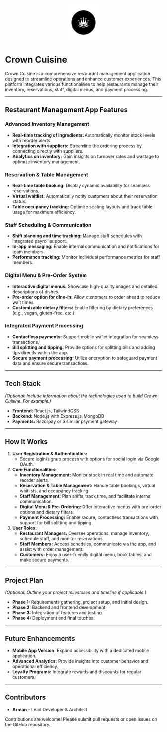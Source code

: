 <div align="center">
    <br>
    <img src="./crown-cuisine.png" alt="Crown Cuisine Logo" width="120" />
    <br>
</div>

# Crown Cuisine

Crown Cuisine is a comprehensive restaurant management application designed to streamline operations and enhance customer experiences. This platform integrates various functionalities to help restaurants manage their inventory, reservations, staff, digital menus, and payment processing.

---

## Restaurant Management App Features

### Advanced Inventory Management
- **Real-time tracking of ingredients:** Automatically monitor stock levels with reorder alerts.
- **Integration with suppliers:** Streamline the ordering process by connecting directly with suppliers.
- **Analytics on inventory:** Gain insights on turnover rates and wastage to optimize inventory management.

### Reservation & Table Management
- **Real-time table booking:** Display dynamic availability for seamless reservations.
- **Virtual waitlist:** Automatically notify customers about their reservation status.
- **Table occupancy tracking:** Optimize seating layouts and track table usage for maximum efficiency.

### Staff Scheduling & Communication
- **Shift planning and time tracking:** Manage staff schedules with integrated payroll support.
- **In-app messaging:** Enable internal communication and notifications for team members.
- **Performance tracking:** Monitor individual performance metrics for staff members.

### Digital Menu & Pre-Order System
- **Interactive digital menus:** Showcase high-quality images and detailed descriptions of dishes.
- **Pre-order option for dine-in:** Allow customers to order ahead to reduce wait times.
- **Customizable dietary filters:** Enable filtering by dietary preferences (e.g., vegan, gluten-free, etc.).

### Integrated Payment Processing
- **Contactless payments:** Support mobile wallet integration for seamless transactions.
- **Bill splitting and tipping:** Provide options for splitting bills and adding tips directly within the app.
- **Secure payment processing:** Utilize encryption to safeguard payment data and ensure secure transactions.

---

## Tech Stack

*(Optional: Include information about the technologies used to build Crown Cuisine. For example:)*

- **Frontend:** React.js, TailwindCSS
- **Backend:** Node.js with Express.js, MongoDB
- **Payments:** Razorpay or a similar payment gateway

---

## How It Works

1. **User Registration & Authentication:**
   - Secure login/signup process with options for social login via Google OAuth.
2. **Core Functionalities:**
   - **Inventory Management:** Monitor stock in real time and automate reorder alerts.
   - **Reservation & Table Management:** Handle table bookings, virtual waitlists, and occupancy tracking.
   - **Staff Management:** Plan shifts, track time, and facilitate internal communication.
   - **Digital Menu & Pre-Ordering:** Offer interactive menus with pre-order options and dietary filters.
   - **Payment Processing:** Enable secure, contactless transactions with support for bill splitting and tipping.
3. **User Roles:**
   - **Restaurant Managers:** Oversee operations, manage inventory, schedule staff, and monitor reservations.
   - **Staff Members:** Access schedules, communicate via the app, and assist with order management.
   - **Customers:** Enjoy a user-friendly digital menu, book tables, and make secure payments.

---

## Project Plan

*(Optional: Outline your project milestones and timeline if applicable.)*

- **Phase 1:** Requirements gathering, project setup, and initial design.
- **Phase 2:** Backend and frontend development.
- **Phase 3:** Integration of features and testing.
- **Phase 4:** Deployment and final touches.

---

## Future Enhancements

- **Mobile App Version:** Expand accessibility with a dedicated mobile application.
- **Advanced Analytics:** Provide insights into customer behavior and operational efficiency.
- **Loyalty Programs:** Integrate rewards and discounts for regular customers.

---

## Contributors

- **Arman** - Lead Developer & Architect

Contributions are welcome! Please submit pull requests or open issues on the GitHub repository.
